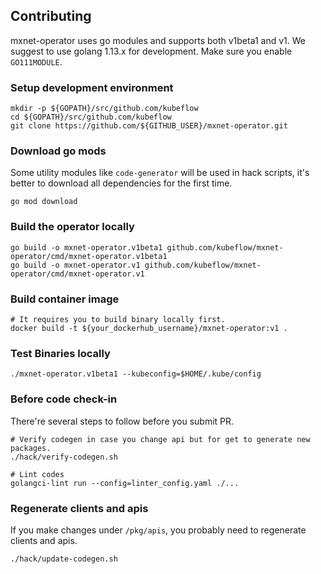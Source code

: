 ## Contributing

mxnet-operator uses go modules and supports both v1beta1 and v1. We suggest to use golang 1.13.x for development. 
Make sure you enable `GO111MODULE`.

### Setup development environment

```shell
mkdir -p ${GOPATH}/src/github.com/kubeflow
cd ${GOPATH}/src/github.com/kubeflow
git clone https://github.com/${GITHUB_USER}/mxnet-operator.git
```

### Download go mods

Some utility modules like `code-generator` will be used in hack scripts, 
it's better to download all dependencies for the first time.

```shell
go mod download
```

### Build the operator locally

```shell
go build -o mxnet-operator.v1beta1 github.com/kubeflow/mxnet-operator/cmd/mxnet-operator.v1beta1
go build -o mxnet-operator.v1 github.com/kubeflow/mxnet-operator/cmd/mxnet-operator.v1
```

### Build container image

```shell
# It requires you to build binary locally first.
docker build -t ${your_dockerhub_username}/mxnet-operator:v1 .
```

### Test Binaries locally

```shell
./mxnet-operator.v1beta1 --kubeconfig=$HOME/.kube/config
```

### Before code check-in

There're several steps to follow before you submit PR.

```shell
# Verify codegen in case you change api but for get to generate new packages.
./hack/verify-codegen.sh

# Lint codes
golangci-lint run --config=linter_config.yaml ./...
```

### Regenerate clients and apis

If you make changes under `/pkg/apis`, you probably need to regenerate clients and apis.

```shell
./hack/update-codegen.sh
```